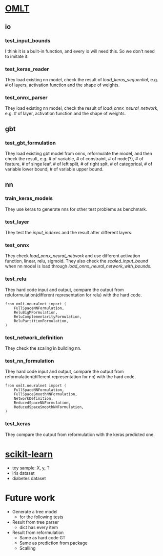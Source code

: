# [OMLT](https://github.com/linshumeng/OMLT/tree/main/tests)

## io

### test_input_bounds

I think it is a built-in function, and every io will need this. So we don't need to imitate it.

### test_keras_reader

They load existing nn model, check the result of _load_keras_sequential_, e.g. # of layers, activation function and the shape of weights.

### test_onnx_parser

They load existing nn model, check the result of _load_onnx_neural_network_, e.g. # of layer, activation function and the shape of weights.

## gbt

### test_gbt_formulation

They load existing gbt model from onnx, reformulate the model, and then check the result, e.g. # of variable, # of constraint, # of node(?), # of feature, # of singe leaf, # of left split, # of right splt, # of categorical, # of variable lower bound, # of variable upper bound.

## nn

### train_keras_models

They use keras to generate nns for other test problems as benchmark.

### test_layer

They test the _input_indexes_ and the result after different layers.

### test_onnx

They check _load_onnx_neural_network_ and use different activation function, linear, relu, sigmoid. They also check the _scaled_input_bound_ when nn model is load through _load_onnx_neural_network_with_bounds_.

### test_relu

They hard code input and output, compare the output from reluformulation(different representation for relu) with the hard code.

```
from omlt.neuralnet import (
    FullSpaceNNFormulation,
    ReluBigMFormulation,
    ReluComplementarityFormulation,
    ReluPartitionFormulation,
)
```

### test_network_definition

They check the scaling in building nn.

### test_nn_formulation

They hard code input and output, compare the output from reformulation(different representation for nn) with the hard code.

```
from omlt.neuralnet import (
    FullSpaceNNFormulation,
    FullSpaceSmoothNNFormulation,
    NetworkDefinition,
    ReducedSpaceNNFormulation,
    ReducedSpaceSmoothNNFormulation,
)
```

### test_keras

They compare the output from reformulation with the keras predicted one.

# [scikit-learn](https://github.com/scikit-learn/scikit-learn/tree/main/sklearn/tree/tests)

- toy sample: X, y, T
- iris dataset
- diabetes dataset

# Future work

- Generate a tree model
  - for the following tests
- Result from tree parser
  - dict has every item
- Result from reformulation
  - Same as hard code GT
  - Same as prediction from package
  - Scalling
